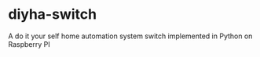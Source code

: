 # diyha-switch
A do it your self home automation system switch implemented in Python on Raspberry PI
